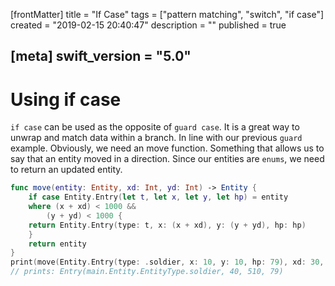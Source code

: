 [frontMatter]
title = "If Case"
tags = ["pattern matching", "switch", "if case"]
created = "2019-02-15 20:40:47"
description = ""
published = true

[meta]
swift_version = "5.0"
---

# Using **if case**

`if case` can be used as the opposite of `guard case`. It is a great way
to unwrap and match data within a branch. In line with our previous
`guard` example. Obviously, we need an move function. Something that
allows us to say that an entity moved in a direction. Since our entities
are `enums`, we need to return an updated entity.

``` Swift
func move(entity: Entity, xd: Int, yd: Int) -> Entity {
    if case Entity.Entry(let t, let x, let y, let hp) = entity
    where (x + xd) < 1000 &&
        (y + yd) < 1000 {
    return Entity.Entry(type: t, x: (x + xd), y: (y + yd), hp: hp)
    }
    return entity
}
print(move(Entity.Entry(type: .soldier, x: 10, y: 10, hp: 79), xd: 30, yd: 500))
// prints: Entry(main.Entity.EntityType.soldier, 40, 510, 79)
```

